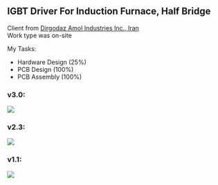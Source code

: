 ## IGBT Driver For Induction Furnace, Half Bridge

Client from [Dirgodaz Amol Industries Inc., Iran](https://dirgodazamol.com/en/)  
Work type was on-site  

My Tasks:  
- Hardware Design (25%)
- PCB Design (100%)
- PCB Assembly (100%)

### v3.0:
![](https://s32.picofile.com/file/8478527334/v3_0.png)

### v2.3:
![](https://s32.picofile.com/file/8478527326/v2_3.png)

### v1.1:
![](https://s32.picofile.com/file/8478527318/v1_1.jpg)

